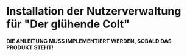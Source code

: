 # Installation der Nutzerverwaltung für "Der glühende Colt"

**DIE ANLEITUNG MUSS IMPLEMENTIERT WERDEN, SOBALD DAS PRODUKT STEHT!**